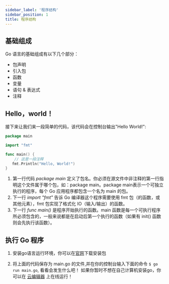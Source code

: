 ```yaml
---
sidebar_label: '程序结构'
sidebar_position: 1
title: 程序结构
---
```


## 基础组成

Go 语言的基础组成有以下几个部分：

- 包声明
- 引入包
- 函数
- 变量
- 语句 & 表达式
- 注释

## Hello，world！
接下来让我们来一段简单的代码，该代码会在控制台输出"Hello World!":

```go
package main

import "fmt"

func main() {
    // 这是一段注释
   fmt.Println("Hello, World!")
}
```

1. 第一行代码 *package main* 定义了包名。你必须在源文件中非注释的第一行指明这个文件属于哪个包，如：package main。package main表示一个可独立执行的程序，每个 Go 应用程序都包含一个名为 main 的包。
2. 下一行 *import "fmt"* 告诉 Go 编译器这个程序需要使用 fmt 包（的函数，或其他元素），fmt 包实现了格式化 IO（输入/输出）的函数。
3. 下一行 *func main()* 是程序开始执行的函数。main 函数是每一个可执行程序所必须包含的，一般来说都是在启动后第一个执行的函数（如果有 init() 函数则会先执行该函数）。

## 执行 Go 程序

1. 安装go语言运行环境，你可以在[官网](https://go.dev/dl/)下载安装包

2. 将上面的代码保存为 main.go 的文件,并在你的控制台输入下面的命令 `$ go run main.go`, 看看会发生什么吧！ 如果你暂时不想在自己计算机安装go，你可以在 [云编辑器](https://go.dev/play/) 上在线运行！